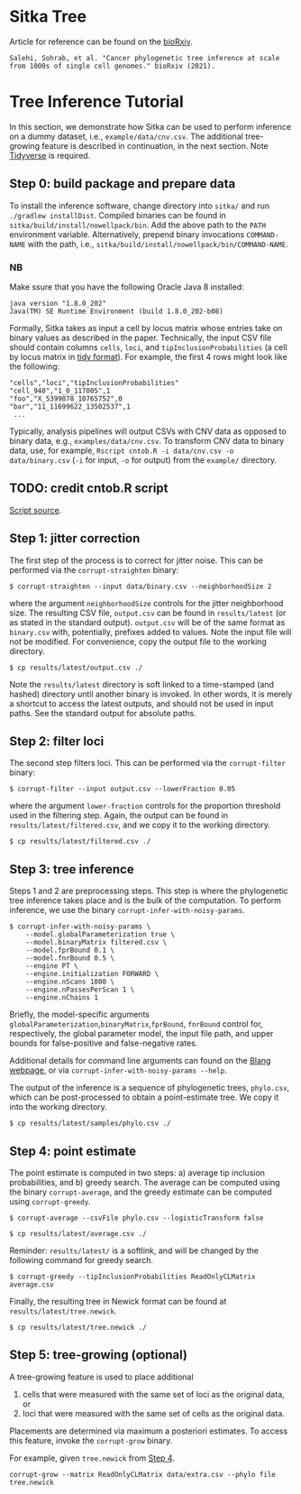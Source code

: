 # Sitka Tree
Article for reference can be found on the [bioRxiv](https://www.biorxiv.org/content/10.1101/2020.05.06.058180v2).
```
Salehi, Sohrab, et al. "Cancer phylogenetic tree inference at scale from 1000s of single cell genomes." bioRxiv (2021).
```

# Tree Inference Tutorial
In this section, we demonstrate how Sitka can be used to perform inference on a dummy dataset, i.e., `example/data/cnv.csv`. The additional tree-growing feature is described in continuation, in the next section. Note [Tidyverse](https://www.tidyverse.org/) is required.

## Step 0: build package and prepare data
To install the inference software, change directory into `sitka/` and run `./gradlew installDist`. Compiled binaries can be found in `sitka/build/install/nowellpack/bin`. Add the above path to the `PATH` environment variable. Alternatively, prepend binary invocations `COMMAND-NAME` with the path, i.e., `sitka/build/install/nowellpack/bin/COMMAND-NAME`.

### NB

Make ssure that you have the following Oracle Java 8  installed:
```
java version "1.8.0_202"
Java(TM) SE Runtime Environment (build 1.8.0_202-b08)
```

Formally, Sitka takes as input a cell by locus matrix whose entries take on binary values as described in the paper. Technically, the input CSV file should contain columns `cells`, `loci`, and `tipInclusionProbabilities` (a cell by locus matrix in [tidy format](https://vita.had.co.nz/papers/tidy-data.html)). For example, the first 4 rows might look like the following:
```
"cells","loci","tipInclusionProbabilities"
"cell_940","1_0_117005",1
"foo","X_5399878_10765752",0
"bar","11_11699622_13502537",1
 ...
```

Typically, analysis pipelines will output CSVs with CNV data as opposed to binary data, e.g., `examples/data/cnv.csv`. To transform CNV data to binary data, use, for example, `Rscript cntob.R -i data/cnv.csv -o data/binary.csv` (`-i` for input, `-o` for output) from the `example/` directory. 
## TODO: credit cntob.R script
[Script source](https://github.com/molonc/corrupt_tree/blob/locusengin/src/cn_to_binary.R).

## Step 1: jitter correction
The first step of the process is to correct for jitter noise. This can be performed via the `corrupt-straighten` binary:
```
$ corrupt-straighten --input data/binary.csv --neighborhoodSize 2
```
where the argument `neighborhoodSize` controls for the jitter neighborhood size.
The resulting CSV file, `output.csv` can be found in `results/latest` (or as stated in the standard output).
`output.csv` will be of the same format as `binary.csv` with, potentially, prefixes added to values. Note the input file will not be modified.
For convenience, copy the output file to the working directory. 
```
$ cp results/latest/output.csv ./
```
Note the `results/latest` directory is soft linked to a time-stamped (and hashed) directory until another binary is invoked. In other words, it is merely a shortcut to access the latest outputs, and should not be used in input paths. See the standard output for absolute paths.

## Step 2: filter loci
The second step filters loci. This can be performed via the `corrupt-filter` binary:
```
$ corrupt-filter --input output.csv --lowerFraction 0.05
```
where the argument `lower-fraction` controls for the proportion threshold used in the filtering step.
Again, the output can be found in `results/latest/filtered.csv`, and we copy it to the working directory.
```
$ cp results/latest/filtered.csv ./
```

## Step 3: tree inference
Steps 1 and 2 are preprocessing steps. This step is where the phylogenetic tree inference takes place and is the bulk of the computation. To perform inference, we use the binary `corrupt-infer-with-noisy-params`.
```
$ corrupt-infer-with-noisy-params \
    --model.globalParameterization true \
    --model.binaryMatrix filtered.csv \
    --model.fprBound 0.1 \
    --model.fnrBound 0.5 \
    --engine PT \
    --engine.initialization FORWARD \
    --engine.nScans 1000 \
    --engine.nPassesPerScan 1 \
    --engine.nChains 1
```
Briefly, the model-specific arguments `globalParameterization`,`binaryMatrix`,`fprBound`, `fnrBound` control for, respectively, the global parameter model, the input file path, and upper bounds for false-positive and false-negative rates.

Additional details for command line arguments can found on the [Blang webpage](https://www.stat.ubc.ca/~bouchard/blang/), or via `corrupt-infer-with-noisy-params --help`.

The output of the inference is a sequence of phylogenetic trees, `phylo.csv`, which can be post-processed to obtain a point-estimate tree. We copy it into the working directory.
```
$ cp results/latest/samples/phylo.csv ./
```

## Step 4: point estimate
The point estimate is computed in two steps: a) average tip inclusion probabilities, and b) greedy search. The average can be computed using the binary `corrupt-average`, and the greedy estimate can be computed using `corrupt-greedy`. 
```
$ corrupt-average --csvFile phylo.csv --logisticTransform false
```

```
$ cp results/latest/average.csv ./
```

Reminder: `results/latest/` is a softlink, and will be changed by the following command for greedy search.

```
$ corrupt-greedy --tipInclusionProbabilities ReadOnlyCLMatrix average.csv
```

Finally, the resulting tree in Newick format can be found at `results/latest/tree.newick`.

```
$ cp results/latest/tree.newick ./
```

## Step 5: tree-growing (optional)

A tree-growing feature is used to place additional
1. cells that were measured with the same set of loci as the original data, or
2. loci that were measured with the same set of cells as the original data.

Placements are determined via maximum a posteriori estimates. To access this feature, invoke the `corrupt-grow` binary.

For example, given `tree.newick` from [Step 4](##step-4:-point-estimate).

```
corrupt-grow --matrix ReadOnlyCLMatrix data/extra.csv --phylo file tree.newick
```
